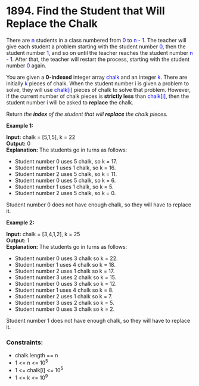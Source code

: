 # 1894. Find the Student that Will Replace the Chalk

There are <span style = "color: blue">n</span> students in a class numbered from <span style = "color: blue">0</span> to <span style = "color: blue">n - 1</span>. The teacher will give each student a problem starting with the student number <span style = "color: blue">0</span>, then the student number <span style = "color: blue">1</span>, and so on until the teacher reaches the student number <span style = "color: blue">n - 1</span>. After that, the teacher will restart the process, starting with the student number <span style = "color: blue">0</span> again.

You are given a **0-indexed** integer array <span style = "color: blue">chalk</span> and an integer <span style = "color: blue">k</span>. There are initially <span style = "color: blue">k</span> pieces of chalk. When the student number <span style = "color: blue">i</span> is given a problem to solve, they will use <span style = "color: blue">chalk[i]</span> pieces of chalk to solve that problem. However, if the current number of chalk pieces is **strictly less** than <span style = "color: blue">chalk[i]</span>, then the student number <span style = "color: blue">i</span> will be asked to **replace** the chalk.

Return *the **index** of the student that will **replace** the chalk pieces.*

**Example 1:**

**Input:** chalk = [5,1,5], k = 22 <br>
**Output:** 0 <br>
**Explanation:** The students go in turns as follows:
- Student number 0 uses 5 chalk, so k = 17.
- Student number 1 uses 1 chalk, so k = 16.
- Student number 2 uses 5 chalk, so k = 11.
- Student number 0 uses 5 chalk, so k = 6.
- Student number 1 uses 1 chalk, so k = 5.
- Student number 2 uses 5 chalk, so k = 0.

Student number 0 does not have enough chalk, so they will have to replace it.

**Example 2:**

**Input:** chalk = [3,4,1,2], k = 25 <br>
**Output:** 1 <br>
**Explanation:** The students go in turns as follows:
- Student number 0 uses 3 chalk so k = 22.
- Student number 1 uses 4 chalk so k = 18.
- Student number 2 uses 1 chalk so k = 17.
- Student number 3 uses 2 chalk so k = 15.
- Student number 0 uses 3 chalk so k = 12.
- Student number 1 uses 4 chalk so k = 8.
- Student number 2 uses 1 chalk so k = 7.
- Student number 3 uses 2 chalk so k = 5.
- Student number 0 uses 3 chalk so k = 2.

Student number 1 does not have enough chalk, so they will have to replace it.
 
### Constraints:
- chalk.length == n
- 1 <= n <= 10<sup>5</sup>
- 1 <= chalk[i] <= 10<sup>5</sup>
- 1 <= k <= 10<sup>9</sup>